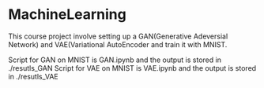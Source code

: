 # MachineLearning

This course project involve setting up a GAN(Generative Adeversial Network) and VAE(Variational AutoEncoder and train it with MNIST. 

Script for GAN on MNIST is GAN.ipynb and the output is stored in ./resutls_GAN
Script for VAE on MNIST is VAE.ipynb and the output is stored in ./resutls_VAE
